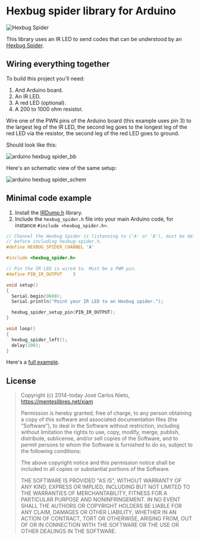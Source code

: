 # Hexbug spider library for Arduino

![Hexbug Spider](https://content.hexbug.com/images/animation/spider.gif)

This library uses an IR LED to send codes that can be understood by an
[Hexbug Spider][1].

## Wiring everything together

To build this project you'll need:

1. And Arduino board.
1. An IR LED.
1. A red LED (optional).
1. A 200 to 1000 ohm resistor.

Wire one of the PWN pins of the Arduino board (this example uses pin 3) to the
largest leg of the IR LED, the second leg goes to the longest leg of the red
LED via the resistor, the second leg of the red LED goes to ground.

Should look like this:

![arduino hexbug spider_bb](https://cloud.githubusercontent.com/assets/385670/24587747/cbaa2880-1781-11e7-9a43-ff5c65d30013.png)

Here's an schematic view of the same setup:

![arduino hexbug spider_schem](https://cloud.githubusercontent.com/assets/385670/24587746/cba7d21a-1781-11e7-859e-9ca46ed546c1.png)

## Minimal code example

1. Install the [IRDump.h][2] library.
1. Include the `hexbug_spider.h` file into your main Arduino code, for instance
   `#include <hexbug_spider.h>`.

```c
// Channel the Hexbug Spider is listenning to ('A' or 'B'), must be defined
// before including hexbug-spider.h.
#define HEXBUG_SPIDER_CHANNEL 'A'

#include <hexbug_spider.h>

// Pin the IR LED is wired to. Must be a PWM pin.
#define PIN_IR_OUTPUT    3

void setup()
{
  Serial.begin(9600);
  Serial.println("Point your IR LED to an Hexbug spider.");

  hexbug_spider_setup_pin(PIN_IR_OUTPUT);
}

void loop()
{
  hexbug_spider_left();
  delay(100);
}
```

Here's a [full example](https://github.com/xiam/arduino_hexbug_spider/tree/master/examples/hexbug).


## License

> Copyright (c) 2014-today José Carlos Nieto, https://menteslibres.net/xiam
>
> Permission is hereby granted, free of charge, to any person obtaining
> a copy of this software and associated documentation files (the
> "Software"), to deal in the Software without restriction, including
> without limitation the rights to use, copy, modify, merge, publish,
> distribute, sublicense, and/or sell copies of the Software, and to
> permit persons to whom the Software is furnished to do so, subject to
> the following conditions:
>
> The above copyright notice and this permission notice shall be
> included in all copies or substantial portions of the Software.
>
> THE SOFTWARE IS PROVIDED "AS IS", WITHOUT WARRANTY OF ANY KIND,
> EXPRESS OR IMPLIED, INCLUDING BUT NOT LIMITED TO THE WARRANTIES OF
> MERCHANTABILITY, FITNESS FOR A PARTICULAR PURPOSE AND
> NONINFRINGEMENT. IN NO EVENT SHALL THE AUTHORS OR COPYRIGHT HOLDERS BE
> LIABLE FOR ANY CLAIM, DAMAGES OR OTHER LIABILITY, WHETHER IN AN ACTION
> OF CONTRACT, TORT OR OTHERWISE, ARISING FROM, OUT OF OR IN CONNECTION
> WITH THE SOFTWARE OR THE USE OR OTHER DEALINGS IN THE SOFTWARE.

[1]: https://www.hexbug.com/mechanical/spider/
[2]: https://github.com/xiam/arduino_irdump
